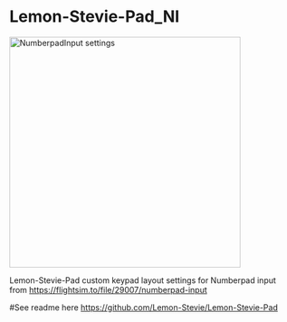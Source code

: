 # Lemon-Stevie-Pad_NI

<img width="408" alt="NumberpadInput settings" src="https://user-images.githubusercontent.com/103465171/162870795-3e61afed-98af-4a6e-b91e-8d76344ba575.png">

Lemon-Stevie-Pad custom keypad layout settings for Numberpad input from 
https://flightsim.to/file/29007/numberpad-input

#See readme here https://github.com/Lemon-Stevie/Lemon-Stevie-Pad
